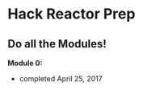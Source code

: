Hack Reactor Prep
=================

## Do all the Modules!

**Module 0:**
* completed April 25, 2017
